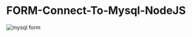# FORM-Connect-To-Mysql-NodeJS
![mysql form](https://user-images.githubusercontent.com/118171405/211204397-3955a49a-d88b-4d56-b12d-dac60560050d.png)
